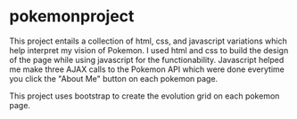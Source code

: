 # pokemonproject

This project entails a collection of html, css, and javascript variations which help interpret my vision of Pokemon. 
I used html and css to build the design of the page while using javascript for the functionability. Javascript helped me
make three AJAX calls to the Pokemon API which were done everytime you click the "About Me" button on each pokemon page. 


This project uses bootstrap to create the evolution grid on each pokemon page. 
